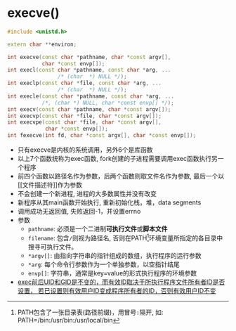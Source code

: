# execve()

```c++
#include <unistd.h>

extern char **environ;

int execve(const char *pathname, char *const argv[],
           char *const envp[]);
int execl(const char *pathname, const char *arg, ...
                /* (char  *) NULL */);
int execlp(const char *file, const char *arg, ...
                /* (char  *) NULL */);
int execle(const char *pathname, const char *arg, ...
           /*, (char *) NULL, char *const envp[] */);
int execv(const char *pathname, char *const argv[]);
int execvp(const char *file, char *const argv[]);
int execvpe(const char *file, char *const argv[],
            char *const envp[]);
int fexecve(int fd, char *const argv[], char *const envp[]);                       
```

- 只有execve是内核的系统调用，另外6个是库函数
- 以上7个函数统称为exec函数, fork创建的子进程需要调用exec函数执行另一个程序
- 前四个函数以路径名作为参数，后两个函数则取文件名作为参数, 最后一个以[[文件描述符]]作为参数
- 不会创建一个新进程, 进程的大多数属性并没有改变
- 新程序从其main函数开始执行, 重新初始化栈，堆，data segments
- 调用成功无返回值, 失败返回-1，并设置errno
- 参数
  - `pathname`: 必须是一个二进制**可执行文件**或**脚本文件**
  - `filename`: 包含`/`则视为路径名, 否则在PATH[^path]环境变量所指定的各目录中搜寻可执行文件。
  - `*argv[]`: 由指向字符串的指针组成的数组，执行程序的运行参数
  - `*arg`: 每个命令行参数作为一个单独参数，以空指针结尾
  - `envp[]`: 字符串，通常是key=value的形式执行程序的环境参数
- [exec前后UID和GID是不变的，而有效ID取决于所执行程序文件所有者ID是否设置， 若已设置则有效用户ID变成程序所有者的ID，否则有效用户ID不变](Linux文件ID.md)  
  
[^path]:PATH包含了一张目录表(路径前缀)，用冒号`:`隔开, 
                    如: PATH=/bin:/usr/bin:/usr/local/bin